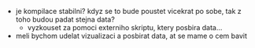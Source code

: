 * je kompilace stabilni? kdyz se to bude poustet vicekrat po sobe, tak z toho budou padat stejna data?
	* vyzkouset za pomoci externiho skriptu, ktery posbira data...
* meli bychom udelat vizualizaci a posbirat data, at se mame o cem bavit
